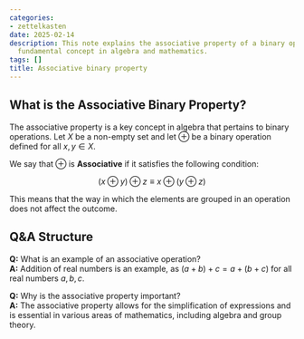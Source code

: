 ```yaml
---
categories:
- zettelkasten
date: 2025-02-14
description: This note explains the associative property of a binary operation, a
  fundamental concept in algebra and mathematics.
tags: []
title: Associative binary property
---
```


## What is the Associative Binary Property?

The associative property is a key concept in algebra that pertains to binary operations. Let $X$ be a non-empty set and let $\oplus$ be a binary operation defined for all $x, y \in X$. 

We say that $\oplus$ is **Associative** if it satisfies the following condition:

$$(x \oplus y) \oplus z \equiv x \oplus (y \oplus z)$$

This means that the way in which the elements are grouped in an operation does not affect the outcome.

## Q&A Structure

**Q:** What is an example of an associative operation?  
**A:** Addition of real numbers is an example, as $(a + b) + c = a + (b + c)$ for all real numbers $a, b, c$.

**Q:** Why is the associative property important?  
**A:** The associative property allows for the simplification of expressions and is essential in various areas of mathematics, including algebra and group theory.
